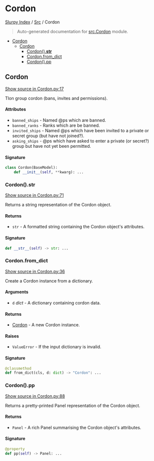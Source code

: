 # Cordon

[Slurpy Index](../README.md#slurpy-index) / [Src](./index.md#src) / Cordon

> Auto-generated documentation for [src.Cordon](https://github.com/litmus-ritten/slurpy/blob/main/src/Cordon.py) module.

- [Cordon](#cordon)
  - [Cordon](#cordon-1)
    - [Cordon().__str__](#cordon()__str__)
    - [Cordon.from_dict](#cordonfrom_dict)
    - [Cordon().pp](#cordon()pp)

## Cordon

[Show source in Cordon.py:17](https://github.com/litmus-ritten/slurpy/blob/main/src/Cordon.py#L17)

Tlon group cordon (bans, invites and permissions).

#### Attributes

- `banned_ships` - Named @ps which are banned.
- `banned_ranks` - Ranks which are be banned.
- `invited_ships` - Named @ps which have been invited to a private or secret group (but have not joined?).
- `asking_ships` - @ps which have asked to enter a private (or secret?) group but have not yet been permitted.

#### Signature

```python
class Cordon(BaseModel):
    def __init__(self, **kwarg): ...
```

### Cordon().__str__

[Show source in Cordon.py:71](https://github.com/litmus-ritten/slurpy/blob/main/src/Cordon.py#L71)

Returns a string representation of the Cordon object.

#### Returns

- `str` - A formatted string containing the Cordon object's attributes.

#### Signature

```python
def __str__(self) -> str: ...
```

### Cordon.from_dict

[Show source in Cordon.py:36](https://github.com/litmus-ritten/slurpy/blob/main/src/Cordon.py#L36)

Create a Cordon instance from a dictionary.

#### Arguments

- `d` *dict* - A dictionary containing cordon data.

#### Returns

- [Cordon](#cordon) - A new Cordon instance.

#### Raises

- `ValueError` - If the input dictionary is invalid.

#### Signature

```python
@classmethod
def from_dict(cls, d: dict) -> "Cordon": ...
```

### Cordon().pp

[Show source in Cordon.py:88](https://github.com/litmus-ritten/slurpy/blob/main/src/Cordon.py#L88)

Returns a pretty-printed Panel representation of the Cordon object.

#### Returns

- `Panel` - A rich Panel summarising the Cordon object's attributes.

#### Signature

```python
@property
def pp(self) -> Panel: ...
```